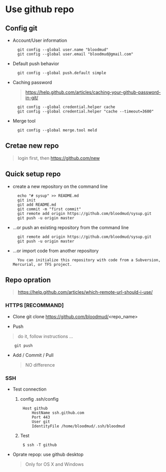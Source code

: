 # Use github repo

## Config git
* Account/User information

		git config --global user.name "bloodmud"
		git config --global user.email "bloodmud@gmail.com"

* Default push behavior

		git config --global push.default simple

* Caching password
	> https://help.github.com/articles/caching-your-github-password-in-git/

		git config --global credential.helper cache
		git config --global credential.helper "cache --timeout=3600"

* Merge tool

		git config --global merge.tool meld

## Cretae new repo
> login first, then
> https://github.com/new

## Quick setup repo

* create a new repository on the command line

		echo "# sysup" >> README.md
		git init
		git add README.md
		git commit -m "first commit"
		git remote add origin https://github.com/bloodmud/sysup.git
		git push -u origin master

* …or push an existing repository from the command line

		git remote add origin https://github.com/bloodmud/sysup.git
		git push -u origin master

* …or import code from another repository

		You can initialize this repository with code from a Subversion, Mercurial, or TFS project.

## Repo opration

> https://help.github.com/articles/which-remote-url-should-i-use/

### HTTPS [RECOMMAND]
* Clone
		git clone https://github.com/bloodmud/<repo_name>

* Push
> do it, follow instructions ...

		git push

* Add / Commit / Pull
	> NO difference

### SSH
* Test connection
	1. config .ssh/config

			Host github
				HostName ssh.github.com
				Port 443
				User git
				IdentityFile /home/bloodmud/.ssh/bloodmud

	2. Test

			$ ssh -T github

* Oprate repop: use github desktop
	> Only for OS X and Windows

